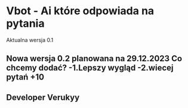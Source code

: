 # Vbot - Ai które odpowiada na pytania
Aktualna wersja 0.1

Nowa wersja 0.2 planowana na 29.12.2023
Co chcemy dodać?
-1.Lepszy wygląd
-2.wiecej pytań +10
-----------------------------------------

Developer Verukyy
-
